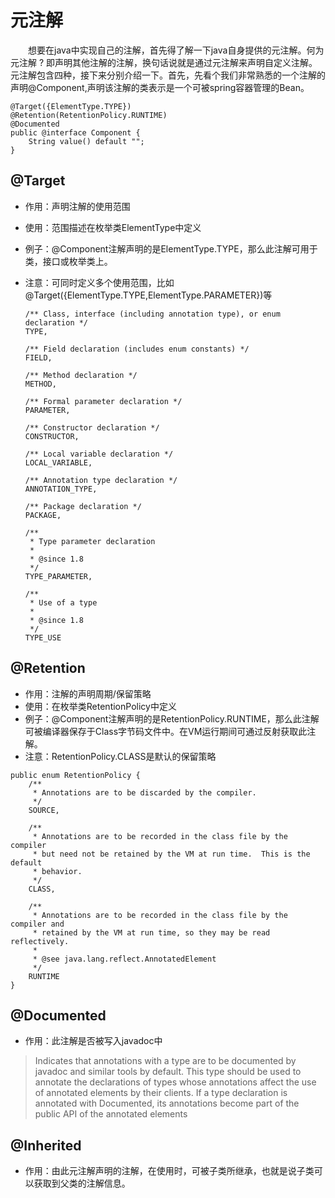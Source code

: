# 元注解

　　想要在java中实现自己的注解，首先得了解一下java自身提供的元注解。何为元注解 ? 即声明其他注解的注解，换句话说就是通过元注解来声明自定义注解。元注解包含四种，接下来分别介绍一下。首先，先看个我们非常熟悉的一个注解的声明@Component,声明该注解的类表示是一个可被spring容器管理的Bean。
  
``` 
@Target({ElementType.TYPE})
@Retention(RetentionPolicy.RUNTIME)
@Documented
public @interface Component {
    String value() default "";
}

```

## @Target 
- 作用：声明注解的使用范围
- 使用：范围描述在枚举类ElementType中定义
- 例子：@Component注解声明的是ElementType.TYPE，那么此注解可用于类，接口或枚举类上。
- 注意：可同时定义多个使用范围，比如@Target({ElementType.TYPE,ElementType.PARAMETER})等
	
	```
    /** Class, interface (including annotation type), or enum declaration */
    TYPE,

    /** Field declaration (includes enum constants) */
    FIELD,

    /** Method declaration */
    METHOD,

    /** Formal parameter declaration */
    PARAMETER,

    /** Constructor declaration */
    CONSTRUCTOR,

    /** Local variable declaration */
    LOCAL_VARIABLE,

    /** Annotation type declaration */
    ANNOTATION_TYPE,

    /** Package declaration */
    PACKAGE,

    /**
     * Type parameter declaration
     *
     * @since 1.8
     */
    TYPE_PARAMETER,

    /**
     * Use of a type
     *
     * @since 1.8
     */
    TYPE_USE

	```
## @Retention
- 作用：注解的声明周期/保留策略
- 使用：在枚举类RetentionPolicy中定义
- 例子：@Component注解声明的是RetentionPolicy.RUNTIME，那么此注解可被编译器保存于Class字节码文件中。在VM运行期间可通过反射获取此注解。
- 注意：RetentionPolicy.CLASS是默认的保留策略
```
public enum RetentionPolicy {
    /**
     * Annotations are to be discarded by the compiler.
     */
    SOURCE,

    /**
     * Annotations are to be recorded in the class file by the compiler
     * but need not be retained by the VM at run time.  This is the default
     * behavior.
     */
    CLASS,

    /**
     * Annotations are to be recorded in the class file by the compiler and
     * retained by the VM at run time, so they may be read reflectively.
     *
     * @see java.lang.reflect.AnnotatedElement
     */
    RUNTIME
}
```
## @Documented
- 作用：此注解是否被写入javadoc中
>Indicates that annotations with a type are to be documented by javadoc
 and similar tools by default.  This type should be used to annotate the
 declarations of types whose annotations affect the use of annotated
 elements by their clients.  If a type declaration is annotated with
 Documented, its annotations become part of the public API
 of the annotated elements
## @Inherited
- 作用：由此元注解声明的注解，在使用时，可被子类所继承，也就是说子类可以获取到父类的注解信息。
